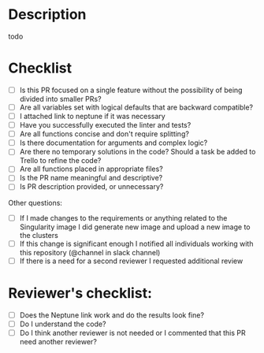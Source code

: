 # Description
todo

# Checklist
   - [ ] Is this PR focused on a single feature without the possibility of being divided into smaller PRs?
   - [ ] Are all variables set with logical defaults that are backward compatible?
   - [ ] I attached link to neptune if it was necessary
   - [ ] Have you successfully executed the linter and tests?
   - [ ] Are all functions concise and don't require splitting?
   - [ ] Is there documentation for arguments and complex logic?
   - [ ] Are there no temporary solutions in the code? Should a task be added to Trello to refine the code?
   - [ ] Are all functions placed in appropriate files?
   - [ ] Is the PR name meaningful and descriptive?
   - [ ] Is PR description provided, or unnecessary?
  
Other questions:
   - [ ] If I made changes to the requirements or anything related to the Singularity image I did generate new image and upload a new image to the clusters
   - [ ] If this change is significant enough I notified all individuals working with this repository (@channel in slack channel)
   - [ ] If there is a need for a second reviewer I requested additional review 

# Reviewer's checklist:
   - [ ] Does the Neptune link work and do the results look fine?
   - [ ] Do I understand the code?
   - [ ] Do I think another reviewer is not needed or I commented that this PR need another reviewer?
